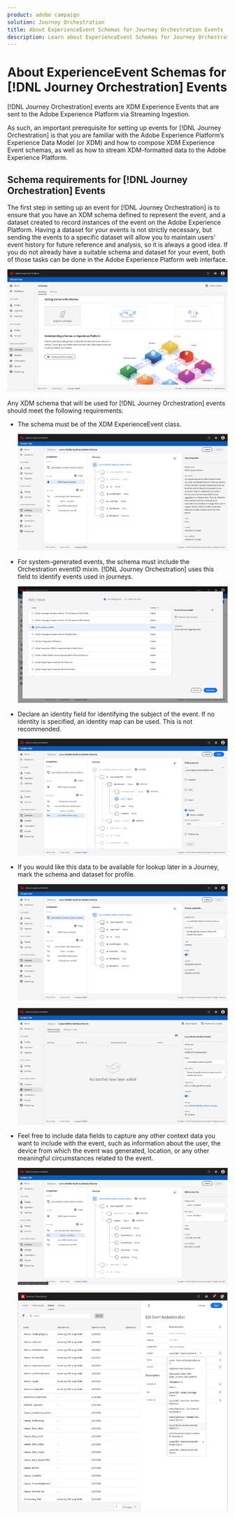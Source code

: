 ```yaml
---
product: adobe campaign
solution: Journey Orchestration
title: About ExperienceEvent Schemas for Journey Orchestration Events 
description: Learn about ExperienceEvent Schemas for Journey Orchestration Events 
---
```



# About ExperienceEvent Schemas for [!DNL Journey Orchestration] Events 

[!DNL Journey Orchestration] events are XDM Experience Events that are sent to the Adobe Experience Platform via Streaming Ingestion.

As such, an important prerequisite for setting up events for [!DNL Journey Orchestration] is that you are familiar with the Adobe Experience Platform’s Experience Data Model (or XDM) and how to compose XDM Experience Event schemas, as well as how to stream XDM-formatted data to the Adobe Experience Platform.

## Schema requirements for [!DNL Journey Orchestration] Events 

The first step in setting up an event for [!DNL Journey Orchestration] is to ensure that you have an XDM schema defined to represent the event, and a dataset created to record instances of the event on the Adobe Experience Platform. Having a dataset for your events is not strictly necessary, but sending the events to a specific dataset will allow you to maintain users’ event history for future reference and analysis, so it is always a good idea. If you do not already have a suitable schema and dataset for your event, both of those tasks can be done in the Adobe Experience Platform web interface. 

![](../assets/schema1.png)

Any XDM schema that will be used for [!DNL Journey Orchestration] events should meet the following requirements:  

* The schema must be of the XDM ExperienceEvent class. 

   ![](../assets/schema2.png)

* For system-generated events, the schema must include the Orchestration eventID mixin. [!DNL Journey Orchestration] uses this field to identify events used in journeys.

   ![](../assets/schema3.png)

* Declare an identity field for identifying the subject of the event. If no identity is specified, an identity map can be used. This is not recommended.

   ![](../assets/schema4.png)

* If you would like this data to be available for lookup later in a Journey, mark the schema and dataset for profile. 

   ![](../assets/schema5.png)

   ![](../assets/schema6.png)

* Feel free to include data fields to capture any other context data you want to include with the event, such as information about the user, the device from which the event was generated, location, or any other meaningful circumstances related to the event. 

   ![](../assets/schema7.png)

   ![](../assets/schema8.png)